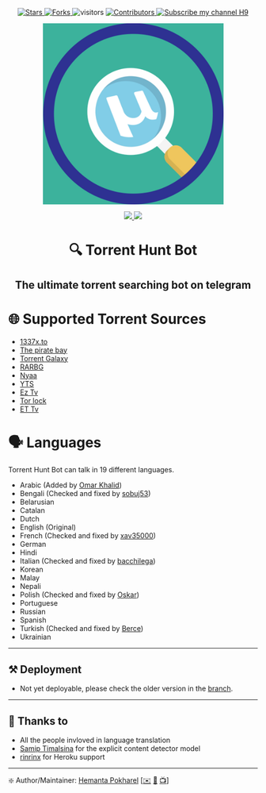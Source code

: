 <p align="center">
<a href="https://github.com/hemantapkh/torrenthunt/stargazers">
<img src="https://img.shields.io/github/stars/hemantapkh/torrenthunt" alt="Stars">
</a>
<a href="https://github.com/hemantapkh/torrenthunt/fork">
<img src="https://img.shields.io/github/forks/hemantapkh/torrenthunt.svg" alt="Forks"/>
</a>
<img src="https://visitor-badge.laobi.icu/badge?page_id=hemantapkh.torrenthunt" alt="visitors" />
<a href="https://github.com/hemantapkh/torrenthunt/graphs/contributors">
<img src="https://img.shields.io/github/contributors/hemantapkh/torrenthunt.svg" alt="Contributors" />
<a href="https://www.youtube.com/c/H9TechYouTube?sub_confirmation=1">
<img src="https://img.shields.io/badge/YouTube-H9-red" alt="Subscribe my channel H9"/>
</a>
</a>
</p>

<p align="center">
<img src="images/torrenthunt.jpg" align="center" height=365 alt="Torrent Hunt Bot" />
</p>

<p align="center">
<a href="https://t.me/torrenthuntbot?start=githubReadme">
<img src='https://img.shields.io/endpoint?logo=telegram&style=for-the-badge&url=https%3A%2F%2Fhemantapokharel.com.np%2Fshields%2FTorrentHunt%2F'>
</a>
<a href="https://t.me/h9youtube">
<img src='https://img.shields.io/endpoint?logo=telegram&style=for-the-badge&url=https%3A%2F%2Fhemantapokharel.com.np%2Fshields%2Fh9youtube%2F'>
</a>
</P>
<h1 align='center'>🔍 Torrent Hunt Bot</h1>

<h2 align="center">
The ultimate torrent searching bot on telegram
</h2>


# 🌐 Supported Torrent Sources

- [1337x.to](https://1337x.to/)
- [The pirate bay](https://thehiddenbay.com/)
- [Torrent Galaxy](https://torrentgalaxy.to/)
- [RARBG](https://rargb.to/)
- [Nyaa](https://nyaa.si/)
- [YTS](https://yts.mx/)
- [Ez Tv](https://eztv.re/)
- [Tor lock](https://www.torlock.com/)
- [ET Tv](https://www.ettvcentral.com/)


# 🗣️ Languages

Torrent Hunt Bot can talk in 19 different languages.

- Arabic (Added by [Omar Khalid](https://github.com/omvrkhvlid))
- Bengali (Checked and fixed by [sobuj53](https://github.com/sobuj53)) 
- Belarusian
- Catalan
- Dutch
- English (Original)
- French (Checked and fixed by [xav35000](https://github.com/xav35000))
- German
- Hindi
- Italian (Checked and fixed by [bacchilega](https://github.com/bacchilega)) 
- Korean
- Malay
- Nepali
- Polish (Checked and fixed by [Oskar](https://discordapp.com/users/171642532818714624))
- Portuguese
- Russian
- Spanish
- Turkish (Checked and fixed by [Berce](https://github.com/must4f))
- Ukrainian

---

## ⚒️ Deployment

* Not yet deployable, please check the older version in the [branch](https://github.com/hemantapkh/TorrentHunt/tree/pyTelegramBotApi).

---

## 💚 Thanks to

* All the people invloved in language translation
* [Samip Timalsina](https://samiptimalsena.com.np/) for the explicit content detector model
* [rinrinx](https://github.com/rinrinx) for Heroku support

-----

❇️ Author/Maintainer: [Hemanta Pokharel](https://github.com/hemantapkh/) [[✉️](mailto:hemantapkh@yahoo.com) [💬](https://t.me/hemantapkh) [📺](https://youtube.com/h9youtube)]
